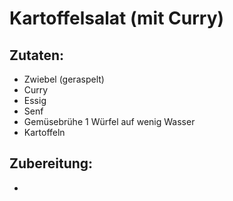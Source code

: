 Kartoffelsalat (mit Curry)
==========================

Zutaten:
---------------
 * Zwiebel (geraspelt)
 * Curry
 * Essig
 * Senf
 * Gemüsebrühe 1 Würfel auf wenig Wasser
 * Kartoffeln



Zubereitung:
--------------

 -
